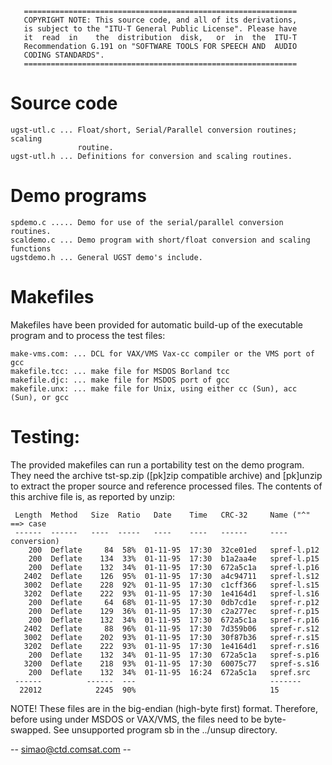        =============================================================
       COPYRIGHT NOTE: This source code, and all of its derivations,
       is subject to the "ITU-T General Public License". Please have
       it  read  in    the  distribution  disk,   or  in  the  ITU-T
       Recommendation G.191 on "SOFTWARE TOOLS FOR SPEECH AND  AUDIO
       CODING STANDARDS".
       =============================================================

# Source code
```
ugst-utl.c ... Float/short, Serial/Parallel conversion routines; scaling
               routine.
ugst-utl.h ... Definitions for conversion and scaling routines.
```

# Demo programs
```
spdemo.c ..... Demo for use of the serial/parallel conversion routines.
scaldemo.c ... Demo program with short/float conversion and scaling functions
ugstdemo.h ... General UGST demo's include.
```

# Makefiles

Makefiles have been provided for automatic build-up of the executable program
and to process the test files:
```
make-vms.com: ... DCL for VAX/VMS Vax-cc compiler or the VMS port of gcc
makefile.tcc: ... make file for MSDOS Borland tcc
makefile.djc: ... make file for MSDOS port of gcc
makefile.unx: ... make file for Unix, using either cc (Sun), acc (Sun), or gcc
```

# Testing:

The provided makefiles can run a portability test on the demo program. They
need the archive tst-sp.zip ([pk]zip compatible archive) and [pk]unzip to
extract the proper source and reference processed files. The contents of this
archive file is, as reported by unzip:
```
 Length  Method   Size  Ratio   Date    Time   CRC-32     Name ("^" ==> case
 ------  ------   ----  -----   ----    ----   ------     ----   conversion)
    200  Deflate     84  58%  01-11-95  17:30  32ce01ed   spref-l.p12
    200  Deflate    134  33%  01-11-95  17:30  b1a2aa4e   spref-l.p15
    200  Deflate    132  34%  01-11-95  17:30  672a5c1a   spref-l.p16
   2402  Deflate    126  95%  01-11-95  17:30  a4c94711   spref-l.s12
   3002  Deflate    228  92%  01-11-95  17:30  c1cff366   spref-l.s15
   3202  Deflate    222  93%  01-11-95  17:30  1e4164d1   spref-l.s16
    200  Deflate     64  68%  01-11-95  17:30  0db7cd1e   spref-r.p12
    200  Deflate    129  36%  01-11-95  17:30  c2a277ec   spref-r.p15
    200  Deflate    132  34%  01-11-95  17:30  672a5c1a   spref-r.p16
   2402  Deflate     88  96%  01-11-95  17:30  7d359b06   spref-r.s12
   3002  Deflate    202  93%  01-11-95  17:30  30f87b36   spref-r.s15
   3202  Deflate    222  93%  01-11-95  17:30  1e4164d1   spref-r.s16
    200  Deflate    132  34%  01-11-95  17:30  672a5c1a   spref-s.p16
   3200  Deflate    218  93%  01-11-95  17:30  60075c77   spref-s.s16
    200  Deflate    132  34%  01-11-95  16:24  672a5c1a   spref.src
 ------          ------  ---                              -------
  22012            2245  90%                              15     
```

NOTE! These files are in the big-endian (high-byte first) format. Therefore,
      before using under MSDOS or VAX/VMS, the files need to be byte-swapped.
      See unsupported program sb in the ../unsup directory.

-- <simao@ctd.comsat.com> --
